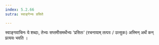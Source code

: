```yaml
---
index: 5.2.66
sutra: स्वाङ्गेभ्यः प्रसिते

---
```

स्वाङ्गवाचिनः ये शब्दाः, तेभ्यः सप्तमीसमर्थेभ्यः 'प्रसितः' (रचनायाम् तत्परः / उत्सुकः) अस्मिन् अर्थे कन् प्रत्ययः भवति ।        